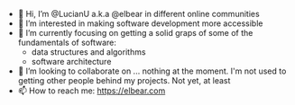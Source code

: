 - 👋 Hi, I’m @LucianU a.k.a @elbear in different online communities
- 👀 I’m interested in making software development more accessible
- 🌱 I’m currently focusing on getting a solid graps of some of the fundamentals of software: 
     - data structures and algorithms
     - software architecture
- 💞️ I’m looking to collaborate on ... nothing at the moment. I'm not used to getting other people behind my projects. Not yet, at least
- 📫 How to reach me: https://elbear.com

<!---
LucianU/LucianU is a ✨ special ✨ repository because its `README.md` (this file) appears on your GitHub profile.
You can click the Preview link to take a look at your changes.
--->
